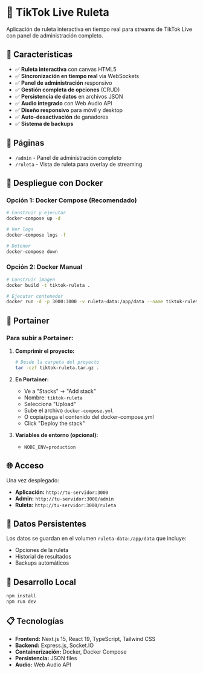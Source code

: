 # 🎰 TikTok Live Ruleta

Aplicación de ruleta interactiva en tiempo real para streams de TikTok Live con panel de administración completo.

## 🚀 Características

- ✅ **Ruleta interactiva** con canvas HTML5
- ✅ **Sincronización en tiempo real** via WebSockets
- ✅ **Panel de administración** responsivo
- ✅ **Gestión completa de opciones** (CRUD)
- ✅ **Persistencia de datos** en archivos JSON
- ✅ **Audio integrado** con Web Audio API
- ✅ **Diseño responsivo** para móvil y desktop
- ✅ **Auto-desactivación** de ganadores
- ✅ **Sistema de backups**

## 📱 Páginas

- `/admin` - Panel de administración completo
- `/ruleta` - Vista de ruleta para overlay de streaming

## 🐳 Despliegue con Docker

### Opción 1: Docker Compose (Recomendado)

```bash
# Construir y ejecutar
docker-compose up -d

# Ver logs
docker-compose logs -f

# Detener
docker-compose down
```

### Opción 2: Docker Manual

```bash
# Construir imagen
docker build -t tiktok-ruleta .

# Ejecutar contenedor
docker run -d -p 3000:3000 -v ruleta-data:/app/data --name tiktok-ruleta tiktok-ruleta
```

## 🔧 Portainer

### Para subir a Portainer:

1. **Comprimir el proyecto:**
   ```bash
   # Desde la carpeta del proyecto
   tar -czf tiktok-ruleta.tar.gz .
   ```

2. **En Portainer:**
   - Ve a "Stacks" → "Add stack"
   - Nombre: `tiktok-ruleta`
   - Selecciona "Upload" 
   - Sube el archivo `docker-compose.yml`
   - O copia/pega el contenido del docker-compose.yml
   - Click "Deploy the stack"

3. **Variables de entorno (opcional):**
   - `NODE_ENV=production`

## 🌐 Acceso

Una vez desplegado:
- **Aplicación:** `http://tu-servidor:3000`
- **Admin:** `http://tu-servidor:3000/admin`
- **Ruleta:** `http://tu-servidor:3000/ruleta`

## 💾 Datos Persistentes

Los datos se guardan en el volumen `ruleta-data:/app/data` que incluye:
- Opciones de la ruleta
- Historial de resultados
- Backups automáticos

## 🔧 Desarrollo Local

```bash
npm install
npm run dev
```

## 📋 Tecnologías

- **Frontend:** Next.js 15, React 19, TypeScript, Tailwind CSS
- **Backend:** Express.js, Socket.IO
- **Containerización:** Docker, Docker Compose
- **Persistencia:** JSON files
- **Audio:** Web Audio API
